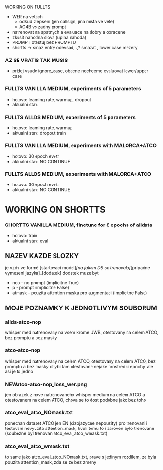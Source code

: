 WORKING ON FULLTS

-   WER na vetach
    -   odkud zlepseni (jen callsign, jina mista ve vete)
    -   AG4B vs zadny prompt
-   natrenovat na spatnych a evaluace na dobry a obracene
-   zkusit nahodna slova (uplna nahoda)
-   PROMPT otestuj bez PROMPTU
-   shortts -> smaz entry odevsad, .,? smazat , lower case mezery

### AZ SE VRATIS TAK MUSIS

-   pridej vsude ignore_case, obecne nechceme evaluovat lower/upper case

### FULLTS VANILLA MEDIUM, experiments of 5 parameters

-   hotovo: learning rate, warmup, dropout
-   aktualni stav:

### FULLTS ALLDS MEDIUM, experiments of 5 parameters

-   hotovo: learning rate, warmup
-   aktualni stav: dropout train

### FULLTS VANILLA MEDIUM, experiments with MALORCA+ATCO

-   hotovo: 30 epoch ev+tr
-   aktualni stav: NO CONTINUE

### FULLTS ALLDS MEDIUM, experiments with MALORCA+ATCO

-   hotovo: 30 epoch ev+tr
-   aktualni stav: NO CONTINUE

# WORKING ON SHORTTS

### SHORTTS VANILLA MEDIUM, finetune for 8 epochs of alldata

-   hotovo: train
-   aktualni stav: eval

## NAZEV KAZDE SLOZKY

je vzdy ve formě [startovací model]_[na jakem DS se trenovalo]_[pripadne vymezeni jazyka]\_[dodatek]
dodatek muze byt

-   nop - no prompt (implicitne True)
-   p - prompt (implicitne False)
-   atmask - pouzita attention maska pro augmentaci (implicitne False)

## MOJE POZNAMKY K JEDNOTLIVYM SOUBORUM

### allds-atco-nop

whisper med natrenovany na vsem krome UWB, otestovany na celem ATCO, bez promptu a bez masky

### atco-atco-nop

whisper med natrenovany na celem ATCO, otestovany na celem ATCO, bez promptu a bez masky
chybi tam otestovane nejake prostredni epochy, ale asi je to jedno

### NEWatco-atco-nop_loss_wer.png

jen obrazek z nove natrenovaneho whisper medium na celem ATCO a otestovanem na celem ATCO, chova se to dost podobne jako bez toho

### atco_eval_atco_NOmask.txt

ponechan dataset ATCO jen EN (cizojazycne nepouzity) pro trenovani i testovani
nevyuzita attention_mask, kvuli tomu to i zaroven bylo trenovane (soubezne byl trenovan atco_eval_atco_wmask.txt)

### atco_eval_atco_wmask.txt

to same jako atco_eval_atco_NOmask.txt, prave s jedinym rozdilem, ze byla pouzita attention_mask, zda se ze bez zmeny
